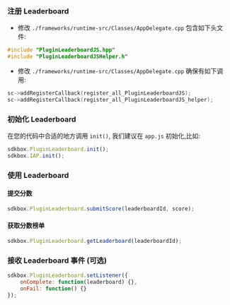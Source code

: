 ### 注册 Leaderboard

* 修改 `./frameworks/runtime-src/Classes/AppDelegate.cpp` 包含如下头文件:
```cpp
#include "PluginLeaderboardJS.hpp"
#include "PluginLeaderboardJSHelper.h"
```

* 修改 `./frameworks/runtime-src/Classes/AppDelegate.cpp` 确保有如下调用:
```cpp
sc->addRegisterCallback(register_all_PluginLeaderboardJS);
sc->addRegisterCallback(register_all_PluginLeaderboardJS_helper);
```

### 初始化 Leaderboard
在您的代码中合适的地方调用 `init()`, 我们建议在 `app.js` 初始化,比如:
```javascript
sdkbox.PluginLeaderboard.init();
sdkbox.IAP.init();
```

### 使用 Leaderboard
#### 提交分数
```javascript
sdkbox.PluginLeaderboard.submitScore(leaderboardId, score);
```

#### 获取分数榜单
```javascript
sdkbox.PluginLeaderboard.getLeaderboard(leaderboardId);
```

### 接收 Leaderboard 事件 (可选)

```javascript
sdkbox.PluginLeaderboard.setListener({
	onComplete: function(leaderboard) {},
	onFail: function() {}
});
```
